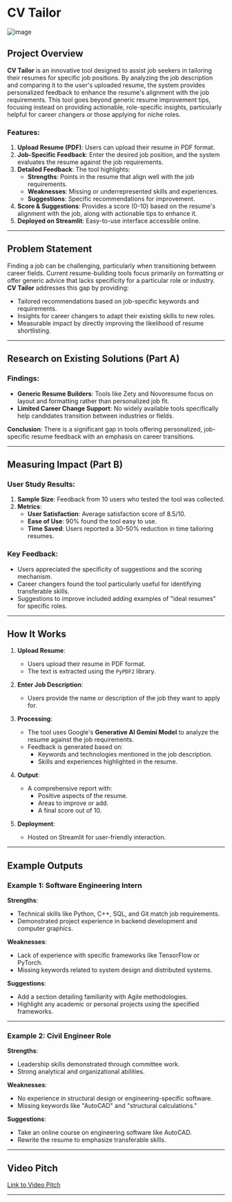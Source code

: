 # CV Tailor

![image](https://github.com/user-attachments/assets/6ad11723-5c95-4275-aaac-1ac339e888c4)

## Project Overview

**CV Tailor** is an innovative tool designed to assist job seekers in tailoring their resumes for specific job positions. By analyzing the job description and comparing it to the user's uploaded resume, the system provides personalized feedback to enhance the resume's alignment with the job requirements. This tool goes beyond generic resume improvement tips, focusing instead on providing actionable, role-specific insights, particularly helpful for career changers or those applying for niche roles.

### Features:
1. **Upload Resume (PDF)**: Users can upload their resume in PDF format.
2. **Job-Specific Feedback**: Enter the desired job position, and the system evaluates the resume against the job requirements.
3. **Detailed Feedback**: The tool highlights:
   - **Strengths**: Points in the resume that align well with the job requirements.
   - **Weaknesses**: Missing or underrepresented skills and experiences.
   - **Suggestions**: Specific recommendations for improvement.
4. **Score & Suggestions**: Provides a score (0-10) based on the resume's alignment with the job, along with actionable tips to enhance it.
5. **Deployed on Streamlit**: Easy-to-use interface accessible online.

---

## Problem Statement

Finding a job can be challenging, particularly when transitioning between career fields. Current resume-building tools focus primarily on formatting or offer generic advice that lacks specificity for a particular role or industry. **CV Tailor** addresses this gap by providing:
- Tailored recommendations based on job-specific keywords and requirements.
- Insights for career changers to adapt their existing skills to new roles.
- Measurable impact by directly improving the likelihood of resume shortlisting.

---

## Research on Existing Solutions (Part A)

### Findings:
- **Generic Resume Builders**: Tools like Zety and Novoresume focus on layout and formatting rather than personalized job fit.
- **Limited Career Change Support**: No widely available tools specifically help candidates transition between industries or fields.

**Conclusion**: There is a significant gap in tools offering personalized, job-specific resume feedback with an emphasis on career transitions.

---

## Measuring Impact (Part B)

### User Study Results:
1. **Sample Size**: Feedback from 10 users who tested the tool was collected.
2. **Metrics**:
   - **User Satisfaction**: Average satisfaction score of 8.5/10.
   - **Ease of Use**: 90% found the tool easy to use.
   - **Time Saved**: Users reported a 30-50% reduction in time tailoring resumes.

### Key Feedback:
- Users appreciated the specificity of suggestions and the scoring mechanism.
- Career changers found the tool particularly useful for identifying transferable skills.
- Suggestions to improve included adding examples of "ideal resumes" for specific roles.

---

## How It Works

1. **Upload Resume**:
   - Users upload their resume in PDF format.
   - The text is extracted using the `PyPDF2` library.
   
2. **Enter Job Description**:
   - Users provide the name or description of the job they want to apply for.

3. **Processing**:
   - The tool uses Google's **Generative AI Gemini Model** to analyze the resume against the job requirements.
   - Feedback is generated based on:
     - Keywords and technologies mentioned in the job description.
     - Skills and experiences highlighted in the resume.

4. **Output**:
   - A comprehensive report with:
     - Positive aspects of the resume.
     - Areas to improve or add.
     - A final score out of 10.

5. **Deployment**:
   - Hosted on Streamlit for user-friendly interaction.

---

## Example Outputs

### Example 1: Software Engineering Intern
**Strengths**:
- Technical skills like Python, C++, SQL, and Git match job requirements.
- Demonstrated project experience in backend development and computer graphics.
  
**Weaknesses**:
- Lack of experience with specific frameworks like TensorFlow or PyTorch.
- Missing keywords related to system design and distributed systems.

**Suggestions**:
- Add a section detailing familiarity with Agile methodologies.
- Highlight any academic or personal projects using the specified frameworks.

---

### Example 2: Civil Engineer Role
**Strengths**:
- Leadership skills demonstrated through committee work.
- Strong analytical and organizational abilities.

**Weaknesses**:
- No experience in structural design or engineering-specific software.
- Missing keywords like "AutoCAD" and "structural calculations."

**Suggestions**:
- Take an online course on engineering software like AutoCAD.
- Rewrite the resume to emphasize transferable skills.

---

## Video Pitch

[Link to Video Pitch](https://example.com)

---
